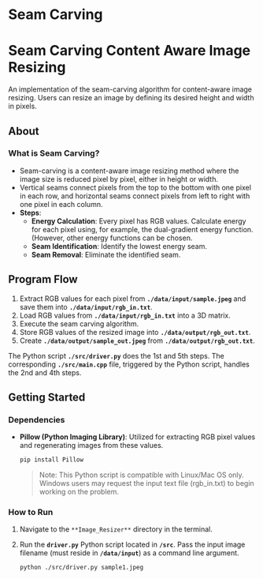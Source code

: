<!-- Date -->
# Seam Carving

# **Seam Carving Content Aware Image Resizing**

An implementation of the seam-carving algorithm for content-aware image resizing. Users can resize an image by defining its desired height and width in pixels.


<!-- add table of contents having link -->

## **About**

### **What is Seam Carving?**

- Seam-carving is a content-aware image resizing method where the image size is reduced pixel by pixel, either in height or width.
- Vertical seams connect pixels from the top to the bottom with one pixel in each row, and horizontal seams connect pixels from left to right with one pixel in each column.
- **Steps**:
    - **Energy Calculation**: Every pixel has RGB values. Calculate energy for each pixel using, for example, the dual-gradient energy function. (However, other energy functions can be chosen.
    - **Seam Identification**: Identify the lowest energy seam.
    - **Seam Removal**: Eliminate the identified seam.

## **Program Flow**

1. Extract RGB values for each pixel from **`./data/input/sample.jpeg`** and save them into **`./data/input/rgb_in.txt`**.
2. Load RGB values from **`./data/input/rgb_in.txt`** into a 3D matrix.
3. Execute the seam carving algorithm.
4. Store RGB values of the resized image into **`./data/output/rgb_out.txt`**.
5. Create **`./data/output/sample_out.jpeg`** from **`./data/output/rgb_out.txt`**.

 The Python script **`./src/driver.py`** does the 1st and 5th steps. The corresponding **`./src/main.cpp`** file, triggered by the Python script, handles the 2nd and 4th steps.

## **Getting Started**
    

### **Dependencies**

- **Pillow (Python Imaging Library)**: Utilized for extracting RGB pixel values and regenerating images from these values.
    
    ```bash
    pip install Pillow
    ```
    
    > Note: This Python script is compatible with Linux/Mac OS only. Windows users may request the input text file (rgb_in.txt) to begin working on the problem.
    > 

### **How to Run**

1. Navigate to the `**Image_Resizer**` directory in the terminal.
2. Run the **`driver.py`** Python script located in **`/src`**. Pass the input image filename (must reside in **`/data/input`**) as a command line argument.
    
    ```bash
    python ./src/driver.py sample1.jpeg
    
    ```
